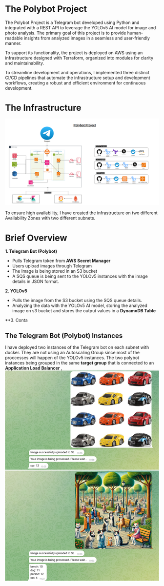 # The Polybot Project

The Polybot Project is a Telegram bot developed using Python and integrated with a REST API to leverage the YOLOv5 AI model for image and photo analysis. The primary goal of this project is to provide human-readable insights from analyzed images in a seamless and user-friendly manner.

To support its functionality, the project is deployed on AWS using an infrastructure designed with Terraform, organized into modules for clarity and maintainability.

To streamline development and operations, I implemented three distinct CI/CD pipelines that automate the infrastructure setup and development workflows, creating a robust and efficient environment for continuous development.

# The Infrastructure

![alt text](polybot-infra.png)

To ensure high availability, I have created the infrastructure on two different Availability Zones with two different subnets.

# Brief Overview
 
 **1. Telegram Bot (Polybot)**
 * Pulls Telegram token from **AWS Secret Manager**
 * Users upload images through Telegram
 * The Image is being stored in an S3 bucket 
 * A SQS queue is being sent to the YOLOv5 instances with the image details in JSON format.


 **2. YOLOv5** 
 * Pulls the image from the S3 bucket using the SQS queue details.
 * Analyzing the data with the YOLOv5 AI model, storing the analyzed image on s3 bucket and stores the output values in a **DynamoDB Table**

**3. Conta





## The Telegram Bot (Polybot) Instances

I have deployed two instances of the Telegram bot on each subnet with docker. They are not using an Autoscaling Group since most of the proccesses will happen of the YOLOv5 instances. 
The two polybot instances being grouped in the same **target group** that is connected to an **Application Load Balancer** ,  
![alt text](cars.png)
![alt text](cats.png)
